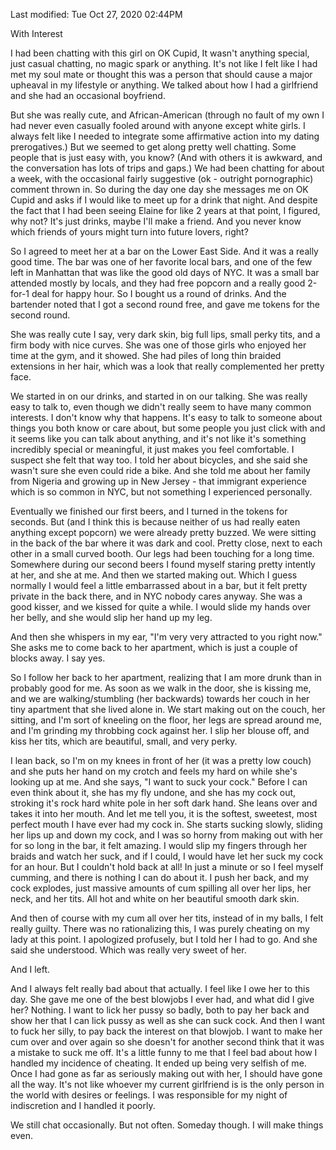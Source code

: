 
Last modified: Tue Oct 27, 2020  02:44PM

With Interest

I had been chatting with this girl on OK Cupid, It wasn't anything
special, just casual chatting, no magic spark or anything. It's not
like I felt like I had met my soul mate or thought this was a person
that should cause a major upheaval in my lifestyle or anything. We
talked about how I had a girlfriend and she had an occasional
boyfriend.

But she was really cute, and African-American (through no fault of my
own I had never even casually fooled around with anyone except white
girls. I always felt like I needed to integrate some affirmative
action into my dating prerogatives.) But we seemed to get along pretty
well chatting. Some people that is just easy with, you know? (And with
others it is awkward, and the conversation has lots of trips and
gaps.) We had been chatting for about a week, with the occasional
fairly suggestive (ok - outright pornographic) comment thrown in. So
during the day one day she messages me on OK Cupid and asks if I would
like to meet up for a drink that night. And despite the fact that I
had been seeing Elaine for like 2 years at that point, I figured, why
not? It's just drinks, maybe I'll make a friend. And you never know
which friends of yours might turn into future lovers, right?

So I agreed to meet her at a bar on the Lower East Side. And it was a
really good time. The bar was one of her favorite local bars, and one
of the few left in Manhattan that was like the good old days of NYC.
It was a small bar attended mostly by locals, and they had free
popcorn and a really good 2-for-1 deal for happy hour. So I bought us
a round of drinks. And the bartender noted that I got a second round
free, and gave me tokens for the second round.

She was really cute I say, very dark skin, big full lips, small perky tits,
and a firm body with nice curves. She was one of those girls who
enjoyed her time at the gym, and it showed. She had piles of long thin
braided extensions in her hair, which was a look that really
complemented her pretty face.

We started in on our drinks, and started in on our talking. She was
really easy to talk to, even though we didn't really seem to have many
common interests. I don't know why that happens. It's easy to talk to
someone about things you both know or care about, but some people you
just click with and it seems like you can talk about anything, and
it's not like it's something incredibly special or meaningful, it just
makes you feel comfortable. I suspect she felt that way too. I told
her about bicycles, and she said she wasn't sure she even could ride a
bike. And she told me about her family from Nigeria and growing up in
New Jersey - that immigrant experience which is so common in
NYC, but not something I experienced personally.

Eventually we finished our first beers, and I turned in the tokens for
seconds. But (and I think this is because neither of us had really
eaten anything except popcorn) we were already pretty buzzed. We were
sitting in the back of the bar where it was dark and cool. Pretty
close, next to each other in a small curved booth. Our legs had been
touching for a long time. Somewhere during our second beers I found
myself staring pretty intently at her, and she at me. And then we
started making out. Which I guess normally I would feel a little
embarrassed about in a bar, but it felt pretty private in the back
there, and in NYC nobody cares anyway. She was a good kisser, and we
kissed for quite a while. I would slide my hands over her belly, and
she would slip her hand up my leg.

And then she whispers in my ear, "I'm very very attracted to you right
now." She asks me to come back to her apartment, which is just a
couple of blocks away. I say yes.

So I follow her back to her apartment, realizing that I am more drunk
than in probably good for me. As soon as we walk in the door, she is
kissing me, and we are walking/stumbling (her backwards) towards her
couch in her tiny apartment that she lived alone in. We start making
out on the couch, her sitting, and I'm sort of kneeling on the floor,
her legs are spread around me, and I'm grinding my throbbing cock
against her. I slip her blouse off, and kiss her tits, which are
beautiful, small, and very perky.

I lean back, so I'm on my knees in front of her (it was a pretty low
couch) and she puts her hand on my crotch and feels my hard on while
she's looking up at me. And she says, "I want to suck your cock."
Before I can even think about it, she has my fly undone, and she has
my cock out, stroking it's rock hard white pole in her soft dark hand.
She leans over and takes it into her mouth. And let me tell you, it is
the softest, sweetest, most perfect mouth I have ever had my cock in.
She starts sucking slowly, sliding her lips up and down my cock, and I
was so horny from making out with her for so long in the bar, it felt
amazing. I would slip my fingers through her braids and watch her
suck, and if I could, I would have let her suck my cock for an hour.
But I couldn't hold back at all! In just a minute or so I feel myself
cumming, and there is nothing I can do about it. I push her back, and
my cock explodes, just massive amounts of cum spilling all over her
lips, her neck, and her tits. All hot and white on her beautiful
smooth dark skin.

And then of course with my cum all over her tits, instead of in my
balls, I felt really guilty. There was no rationalizing this, I was
purely cheating on my lady at this point. I apologized profusely, but I
told her I had to go. And she said she understood. Which was really very
sweet of her.

And I left.

And I always felt really bad about that actually. I feel like I owe her
to this day. She gave me one of the best blowjobs I ever had,
and what did I give her? Nothing. I want to lick her pussy so badly,
both to pay her back and show her that I can lick pussy as well as she
can suck cock. And then I want to fuck her silly, to pay back the
interest on that blowjob. I want to make her cum over and over again
so she doesn't for another second think that it was a mistake to suck
me off. It's a little funny to me that I feel bad about how I
handled my incidence of cheating. It ended up being very selfish of
me. Once I had gone as far as seriously making out with her, I should
have gone all the way. It's not like whoever my current girlfriend is
is the only person in the world with desires or feelings. I was
responsible for my night of indiscretion and I handled it poorly.

We still chat occasionally. But not often. Someday though. I will make
things even.


